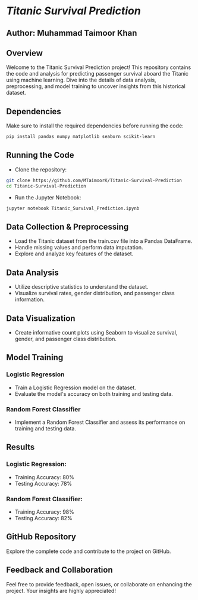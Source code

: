 # _Titanic Survival Prediction_

## Author: Muhammad Taimoor Khan

## Overview

Welcome to the Titanic Survival Prediction project! This repository contains the code and analysis for predicting passenger survival aboard the Titanic using machine learning. Dive into the details of data analysis, preprocessing, and model training to uncover insights from this historical dataset.

## Dependencies

Make sure to install the required dependencies before running the code:

```bash
pip install pandas numpy matplotlib seaborn scikit-learn
```

## Running the Code

- Clone the repository:
```bash
git clone https://github.com/MTaimoorK/Titanic-Survival-Prediction
cd Titanic-Survival-Prediction
```

- Run the Jupyter Notebook:
```bash
jupyter notebook Titanic_Survival_Prediction.ipynb
```

## Data Collection & Preprocessing
- Load the Titanic dataset from the train.csv file into a Pandas DataFrame.
- Handle missing values and perform data imputation.
- Explore and analyze key features of the dataset.

## Data Analysis
- Utilize descriptive statistics to understand the dataset.
- Visualize survival rates, gender distribution, and passenger class information.

## Data Visualization
- Create informative count plots using Seaborn to visualize survival, gender, and passenger class distribution.

## Model Training
### Logistic Regression
- Train a Logistic Regression model on the dataset.
- Evaluate the model's accuracy on both training and testing data.

### Random Forest Classifier
- Implement a Random Forest Classifier and assess its performance on training and testing data.

## Results
### Logistic Regression:

- Training Accuracy: 80%
- Testing Accuracy: 78%

### Random Forest Classifier:

- Training Accuracy: 98%
- Testing Accuracy: 82%

## GitHub Repository
Explore the complete code and contribute to the project on GitHub.

## Feedback and Collaboration
Feel free to provide feedback, open issues, or collaborate on enhancing the project. Your insights are highly appreciated!
